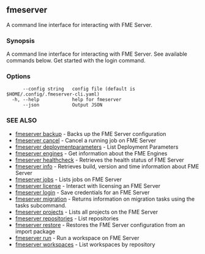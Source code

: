 ## fmeserver

A command line interface for interacting with FME Server.

### Synopsis

A command line interface for interacting with FME Server. See available commands below. Get started with the login command.

### Options

```
      --config string   config file (default is $HOME/.config/.fmeserver-cli.yaml)
  -h, --help            help for fmeserver
      --json            Output JSON
```

### SEE ALSO

* [fmeserver backup](fmeserver_backup.md)	 - Backs up the FME Server configuration
* [fmeserver cancel](fmeserver_cancel.md)	 - Cancel a running job on FME Server
* [fmeserver deploymentparameters](fmeserver_deploymentparameters.md)	 - List Deployment Parameters
* [fmeserver engines](fmeserver_engines.md)	 - Get information about the FME Engines
* [fmeserver healthcheck](fmeserver_healthcheck.md)	 - Retrieves the health status of FME Server
* [fmeserver info](fmeserver_info.md)	 - Retrieves build, version and time information about FME Server
* [fmeserver jobs](fmeserver_jobs.md)	 - Lists jobs on FME Server
* [fmeserver license](fmeserver_license.md)	 - Interact with licensing an FME Server
* [fmeserver login](fmeserver_login.md)	 - Save credentials for an FME Server
* [fmeserver migration](fmeserver_migration.md)	 - Returns information on migration tasks using the tasks subcommand.
* [fmeserver projects](fmeserver_projects.md)	 - Lists all projects on the FME Server
* [fmeserver repositories](fmeserver_repositories.md)	 - List repositories
* [fmeserver restore](fmeserver_restore.md)	 - Restores the FME Server configuration from an import package
* [fmeserver run](fmeserver_run.md)	 - Run a workspace on FME Server
* [fmeserver workspaces](fmeserver_workspaces.md)	 - List workspaces by repository

